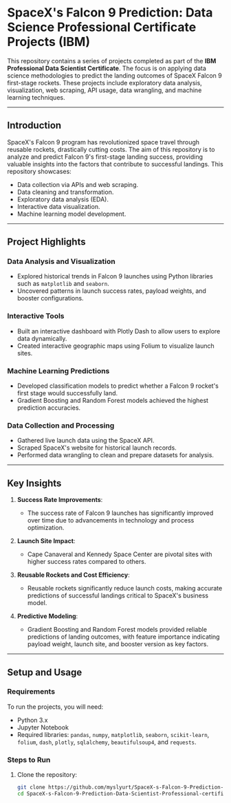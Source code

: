 # SpaceX's Falcon 9 Prediction: Data Science Professional Certificate Projects (IBM)

This repository contains a series of projects completed as part of the **IBM Professional Data Scientist Certificate**. The focus is on applying data science methodologies to predict the landing outcomes of SpaceX Falcon 9 first-stage rockets. These projects include exploratory data analysis, visualization, web scraping, API usage, data wrangling, and machine learning techniques.

---

## Introduction

SpaceX's Falcon 9 program has revolutionized space travel through reusable rockets, drastically cutting costs. The aim of this repository is to analyze and predict Falcon 9's first-stage landing success, providing valuable insights into the factors that contribute to successful landings. This repository showcases:
- Data collection via APIs and web scraping.
- Data cleaning and transformation.
- Exploratory data analysis (EDA).
- Interactive data visualization.
- Machine learning model development.

---

## Project Highlights

### Data Analysis and Visualization
- Explored historical trends in Falcon 9 launches using Python libraries such as `matplotlib` and `seaborn`.
- Uncovered patterns in launch success rates, payload weights, and booster configurations.

### Interactive Tools
- Built an interactive dashboard with Plotly Dash to allow users to explore data dynamically.
- Created interactive geographic maps using Folium to visualize launch sites.

### Machine Learning Predictions
- Developed classification models to predict whether a Falcon 9 rocket's first stage would successfully land.
- Gradient Boosting and Random Forest models achieved the highest prediction accuracies.

### Data Collection and Processing
- Gathered live launch data using the SpaceX API.
- Scraped SpaceX's website for historical launch records.
- Performed data wrangling to clean and prepare datasets for analysis.

---

## Key Insights

1. **Success Rate Improvements**:
   - The success rate of Falcon 9 launches has significantly improved over time due to advancements in technology and process optimization.

2. **Launch Site Impact**:
   - Cape Canaveral and Kennedy Space Center are pivotal sites with higher success rates compared to others.

3. **Reusable Rockets and Cost Efficiency**:
   - Reusable rockets significantly reduce launch costs, making accurate predictions of successful landings critical to SpaceX's business model.

4. **Predictive Modeling**:
   - Gradient Boosting and Random Forest models provided reliable predictions of landing outcomes, with feature importance indicating payload weight, launch site, and booster version as key factors.

---

## Setup and Usage

### Requirements
To run the projects, you will need:
- Python 3.x
- Jupyter Notebook
- Required libraries: `pandas`, `numpy`, `matplotlib`, `seaborn`, `scikit-learn`, `folium`, `dash`, `plotly`, `sqlalchemy`, `beautifulsoup4`, and `requests`.

### Steps to Run
1. Clone the repository:
   ```bash
   git clone https://github.com/myslyurt/SpaceX-s-Falcon-9-Prediction-Data-Scientist-Professional-certificate-project-IBM.git
   cd SpaceX-s-Falcon-9-Prediction-Data-Scientist-Professional-certificate-project-IBM
